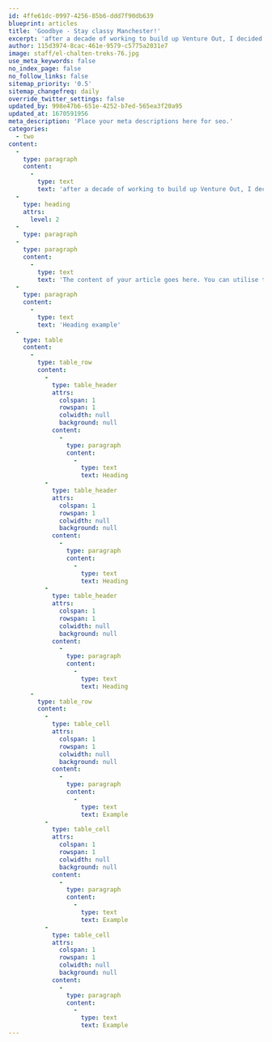 ```yaml
---
id: 4ffe61dc-0997-4256-85b6-ddd7f90db639
blueprint: articles
title: 'Goodbye - Stay classy Manchester!'
excerpt: 'after a decade of working to build up Venture Out, I decided in Aug to resign from Venture Outdoors Ltd'
author: 115d3974-8cac-461e-9579-c5775a2031e7
image: staff/el-chalten-treks-76.jpg
use_meta_keywords: false
no_index_page: false
no_follow_links: false
sitemap_priority: '0.5'
sitemap_changefreq: daily
override_twitter_settings: false
updated_by: 998e47b6-651e-4252-b7ed-565ea3f20a95
updated_at: 1670591956
meta_description: 'Place your meta descriptions here for seo.'
categories:
  - two
content:
  -
    type: paragraph
    content:
      -
        type: text
        text: 'after a decade of working to build up Venture Out, I decided in Aug to resign from Venture Outdoors Ltd'
  -
    type: heading
    attrs:
      level: 2
  -
    type: paragraph
  -
    type: paragraph
    content:
      -
        type: text
        text: 'The content of your article goes here. You can utilise the headings or the tables:'
  -
    type: paragraph
    content:
      -
        type: text
        text: 'Heading example'
  -
    type: table
    content:
      -
        type: table_row
        content:
          -
            type: table_header
            attrs:
              colspan: 1
              rowspan: 1
              colwidth: null
              background: null
            content:
              -
                type: paragraph
                content:
                  -
                    type: text
                    text: Heading
          -
            type: table_header
            attrs:
              colspan: 1
              rowspan: 1
              colwidth: null
              background: null
            content:
              -
                type: paragraph
                content:
                  -
                    type: text
                    text: Heading
          -
            type: table_header
            attrs:
              colspan: 1
              rowspan: 1
              colwidth: null
              background: null
            content:
              -
                type: paragraph
                content:
                  -
                    type: text
                    text: Heading
      -
        type: table_row
        content:
          -
            type: table_cell
            attrs:
              colspan: 1
              rowspan: 1
              colwidth: null
              background: null
            content:
              -
                type: paragraph
                content:
                  -
                    type: text
                    text: Example
          -
            type: table_cell
            attrs:
              colspan: 1
              rowspan: 1
              colwidth: null
              background: null
            content:
              -
                type: paragraph
                content:
                  -
                    type: text
                    text: Example
          -
            type: table_cell
            attrs:
              colspan: 1
              rowspan: 1
              colwidth: null
              background: null
            content:
              -
                type: paragraph
                content:
                  -
                    type: text
                    text: Example
---
```

